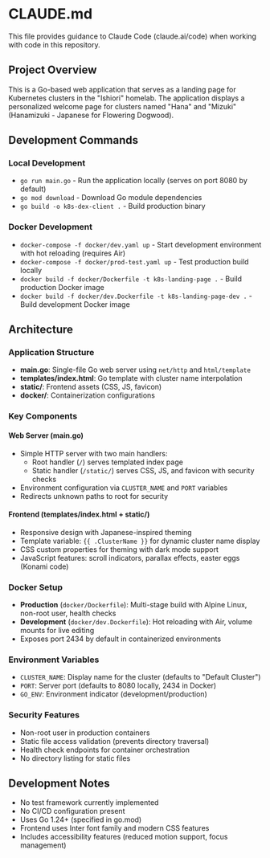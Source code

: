 # CLAUDE.md

This file provides guidance to Claude Code (claude.ai/code) when working with code in this repository.

## Project Overview

This is a Go-based web application that serves as a landing page for Kubernetes clusters in the "Ishiori" homelab. The application displays a personalized welcome page for clusters named "Hana" and "Mizuki" (Hanamizuki - Japanese for Flowering Dogwood).

## Development Commands

### Local Development
- `go run main.go` - Run the application locally (serves on port 8080 by default)
- `go mod download` - Download Go module dependencies
- `go build -o k8s-dex-client .` - Build production binary

### Docker Development
- `docker-compose -f docker/dev.yaml up` - Start development environment with hot reloading (requires Air)
- `docker-compose -f docker/prod-test.yaml up` - Test production build locally
- `docker build -f docker/Dockerfile -t k8s-landing-page .` - Build production Docker image
- `docker build -f docker/dev.Dockerfile -t k8s-landing-page-dev .` - Build development Docker image

## Architecture

### Application Structure
- **main.go**: Single-file Go web server using `net/http` and `html/template`
- **templates/index.html**: Go template with cluster name interpolation
- **static/**: Frontend assets (CSS, JS, favicon)
- **docker/**: Containerization configurations

### Key Components

#### Web Server (main.go)
- Simple HTTP server with two main handlers:
  - Root handler (`/`) serves templated index page
  - Static handler (`/static/`) serves CSS, JS, and favicon with security checks
- Environment configuration via `CLUSTER_NAME` and `PORT` variables
- Redirects unknown paths to root for security

#### Frontend (templates/index.html + static/)
- Responsive design with Japanese-inspired theming
- Template variable: `{{ .ClusterName }}` for dynamic cluster name display
- CSS custom properties for theming with dark mode support
- JavaScript features: scroll indicators, parallax effects, easter eggs (Konami code)

### Docker Setup
- **Production** (`docker/Dockerfile`): Multi-stage build with Alpine Linux, non-root user, health checks
- **Development** (`docker/dev.Dockerfile`): Hot reloading with Air, volume mounts for live editing
- Exposes port 2434 by default in containerized environments

### Environment Variables
- `CLUSTER_NAME`: Display name for the cluster (defaults to "Default Cluster")
- `PORT`: Server port (defaults to 8080 locally, 2434 in Docker)
- `GO_ENV`: Environment indicator (development/production)

### Security Features
- Non-root user in production containers
- Static file access validation (prevents directory traversal)
- Health check endpoints for container orchestration
- No directory listing for static files

## Development Notes

- No test framework currently implemented
- No CI/CD configuration present
- Uses Go 1.24+ (specified in go.mod)
- Frontend uses Inter font family and modern CSS features
- Includes accessibility features (reduced motion support, focus management)